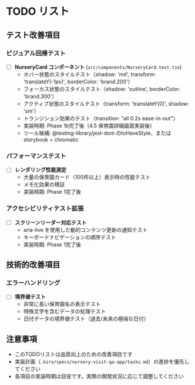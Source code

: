 # TODO リスト

## テスト改善項目

### ビジュアル回帰テスト

- [ ] **NurseryCard コンポーネント** (`src/components/NurseryCard.test.tsx`)
  - ホバー状態のスタイルテスト（shadow: 'md', transform: 'translateY(-1px)', borderColor: 'brand.200'）
  - フォーカス状態のスタイルテスト（shadow: 'outline', borderColor: 'brand.300'）
  - アクティブ状態のスタイルテスト（transform: 'translateY(0)', shadow: 'sm'）
  - トランジション効果のテスト（transition: "all 0.2s ease-in-out"）
  - 実装時期: Phase 1b完了後（4.5 保育園詳細画面実装後）
  - ツール候補: @testing-library/jest-dom のtoHaveStyle、またはstorybook + chromatic

### パフォーマンステスト

- [ ] **レンダリング性能測定**
  - 大量の保育園カード（100件以上）表示時の性能テスト
  - メモ化効果の検証
  - 実装時期: Phase 1完了後

### アクセシビリティテスト拡張

- [ ] **スクリーンリーダー対応テスト**
  - aria-live を使用した動的コンテンツ更新の通知テスト
  - キーボードナビゲーションの順序テスト
  - 実装時期: Phase 1完了後

## 技術的改善項目

### エラーハンドリング

- [ ] **境界値テスト**
  - 非常に長い保育園名の表示テスト
  - 特殊文字を含むデータの処理テスト
  - 日付データの境界値テスト（過去/未来の極端な日付）

## 注意事項

- このTODOリストは品質向上のための改善項目です
- 実装計画（`.kiro/specs/nursery-visit-qa-app/tasks.md`）の進捗を優先してください
- 各項目の実装時期は目安です。実際の開発状況に応じて調整してください
